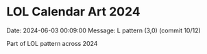 # LOL Calendar Art 2024

Date: 2024-06-03 00:09:00
Message: L pattern (3,0) (commit 10/12)

Part of LOL pattern across 2024
